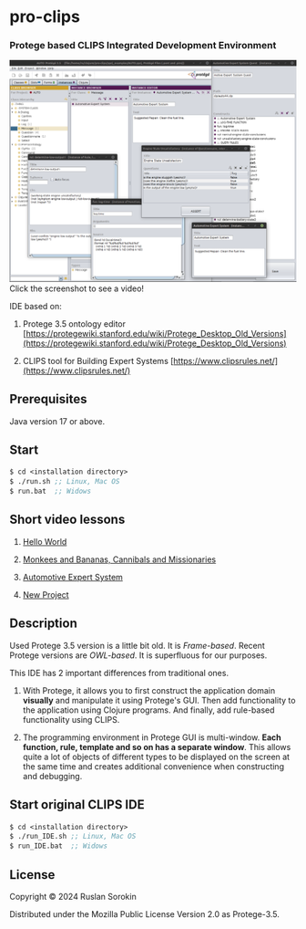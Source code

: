 # pro-clips

### Protege based CLIPS Integrated Development Environment

[![Watch the video](MultiWindowedIDE.png)](https://www.youtube.com/watch?v=RQq_sqyxsEw)
Click the screenshot to see a video!

IDE based on:

1. Protege 3.5 ontology editor [https://protegewiki.stanford.edu/wiki/Protege_Desktop_Old_Versions](https://protegewiki.stanford.edu/wiki/Protege_Desktop_Old_Versions)

2. CLIPS tool for Building Expert Systems [https://www.clipsrules.net/](https://www.clipsrules.net/)

## Prerequisites

Java version 17 or above.

## Start

```clj
$ cd <installation directory>
$ ./run.sh ;; Linux, Mac OS
$ run.bat  ;; Widows
```

## Short video lessons 

1. [Hello World](https://www.youtube.com/watch?v=khDvm-8RtBU)

2. [Monkees and Bananas, Cannibals and Missionaries](https://www.youtube.com/watch?v=dRMppDBezYQ)

3. [Automotive Expert System](https://www.youtube.com/watch?v=RQq_sqyxsEw)

4. [New Project](https://www.youtube.com/watch?v=MVQQ0cJlbZU)

## Description 

Used Protege 3.5 version is a little bit old. It is *Frame-based*. Recent Protege versions are *OWL-based*. It is superfluous for our purposes.

This IDE has 2 important differences from traditional ones.

1. With Protege, it allows you to first construct the application domain **visually** and manipulate it using Protege's GUI. Then add functionality to the application using Clojure programs. And finally, add rule-based functionality using CLIPS.

2. The programming environment in Protege GUI is multi-window. **Each function, rule, template and so on has a separate window**. This allows quite a lot of objects of different types to be displayed on the screen at the same time and creates additional convenience when constructing and debugging.

## Start original CLIPS IDE

```clj
$ cd <installation directory>
$ ./run_IDE.sh ;; Linux, Mac OS
$ run_IDE.bat  ;; Widows
```

## License

Copyright © 2024 Ruslan Sorokin

Distributed under the Mozilla Public License Version 2.0 as Protege-3.5.
